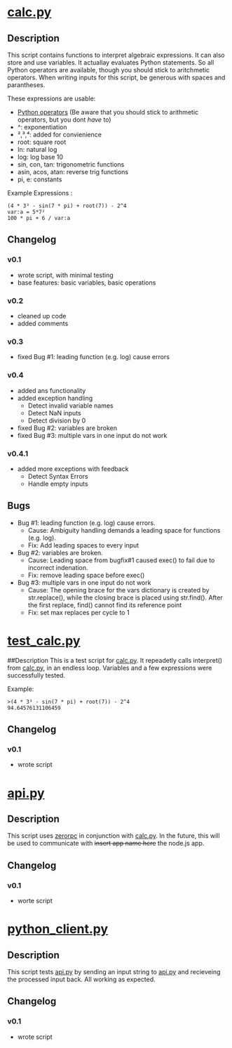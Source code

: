 # [calc.py](calc.py)
## Description
This script contains functions to interpret algebraic expressions. It can also store and use variables. It actuallay evaluates Python statements. So all Python operators are available, though you should stick to aritchmetic operators. When writing inputs for this script, be generous with spaces and parantheses.

These expressions are usable:
  - [Python operators](https://www.tutorialspoint.com/python/python_basic_operators.htm)
  (Be aware that you should stick to arithmetic operators, but you dont _have_ to)
  - ^: exponentiation
  - ²,³,⁴: added for convienience
  - root: square root
  - ln: natural log
  - log: log base 10
  - sin, con, tan: trigonometric functions
  - asin, acos, atan: reverse trig functions
  - pi, e: constants

Example Expressions :
```
(4 * 3³ - sin(7 * pi) + root(7)) - 2^4
var:a = 5*7²
100 * pi + 6 / var:a
```

## Changelog
### v0.1
  - wrote script, with minimal testing
  - base features: basic variables, basic operations
### v0.2
  - cleaned up code
  - added comments
### v0.3
  - fixed Bug #1: leading function (e.g. log) cause errors
### v0.4
  - added ans functionality
  - added exception handling
    - Detect invalid variable names
    - Detect NaN inputs
    - Detect division by 0
  - fixed Bug #2: variables are broken
  - fixed Bug #3: multiple vars in one input do not work
### v0.4.1
  - added more exceptions with feedback
    - Detect Syntax Errors
    - Handle empty inputs
## Bugs
  - Bug #1: leading function (e.g. log) cause errors.
    - Cause: Ambiguity handling demands a leading space for functions (e.g. log).
    - Fix: Add leading spaces to every input
  - Bug #2: variables are broken.
    - Cause: Leading space from bugfix#1 caused exec() to fail due to incorrect indenation.
    - Fix: remove leading space before exec()
  - Bug #3: multiple vars in one input do not work
    - Cause: The opening brace for the vars dictionary is created by str.replace(), while the closing brace is placed using str.find(). After the first replace, find() cannot find its reference point
    - Fix: set max replaces per cycle to 1


# [test_calc.py](test_calc.py)
##Description
This is a test script for [calc.py](calc.py). It repeadetly calls interpret() from [calc.py](calc.py), in an endless loop. Variables and a few expressions were successfully tested.

Example:
```
>(4 * 3³ - sin(7 * pi) + root(7)) - 2^4
94.64576131106459
```
## Changelog
### v0.1
  - wrote script

# [api.py](api.py)
## Description
This script uses [zerorpc](http://www.zerorpc.io/) in conjunction with [calc.py](calc.py). In the future, this will be used to communicate with ~~insert app name here~~ the node.js app.
## Changelog
### v0.1
- worte script

# [python_client.py](python_client.py)
## Description
This script tests [api.py](api.py) by sending an input string to [api.py](api.py) and recieveing the processed input back. All working as expected.
## Changelog
### v0.1
- wrote script
